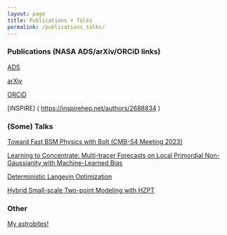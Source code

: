 ```yaml
---
layout: page
title: Publications + Talks
permalink: /publications_talks/
---
```


### Publications (NASA ADS/arXiv/ORCiD links)

[ADS]( https://ui.adsabs.harvard.edu/search/filter_database_fq_database=AND&filter_database_fq_database=database%3A%22astronomy%22&fq=%7B!type%3Daqp%20v%3D%24fq_database%7D&fq_database=(database%3A%22astronomy%22)&q=author%3A%22%5ESullivan%2C%20James%20M%22%2C%20year%3A2015-&sort=date%20desc%2C%20bibcode%20desc&p_=0 )

[arXiv]( https://arxiv.org/search/astro-ph?searchtype=author&query=Sullivan%2C+J+M  )

[ORCiD]( https://orcid.org/0000-0003-1964-0836 )

[iNSPIRE] ( https://inspirehep.net/authors/2688834 )

### (Some) Talks

[Toward Fast BSM Physics with Bolt (CMB-S4 Meeting 2023)]( https://indico.cmb-s4.org/event/51/contributions/1359/subcontributions/137/attachments/1016/2543/CMBS4_23_Bolt.pdf )

[Learning to Concentrate: Multi-tracer Forecasts on Local Primordial Non-Gaussianity with Machine-Learned Bias]( {{site.url}}/images/fnl_ml_forecast.pdf )

[Deterministic Langevin Optimization]( {{site.url}}/images/SIAMOP23.pdf )

[Hybrid Small-scale Two-point Modeling with HZPT]( {{site.url}}/images/HZPT+-5_11.pdf )


### Other

[My astrobites!](https://astrobites.org/author/jsullivan/)
